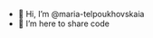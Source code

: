 - 👋 Hi, I’m @maria-telpoukhovskaia
- 👀 I’m here to share code

<!---
maria-telpoukhovskaia/maria-telpoukhovskaia is a ✨ special ✨ repository because its `README.md` (this file) appears on your GitHub profile.
You can click the Preview link to take a look at your changes.
--->
